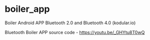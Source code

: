 # boiler_app
Boiler Android APP Bluetooth 2.0 and Bluetooth 4.0 (kodular.io)

Bluetooth Boiler APP source code - https://youtu.be/_GHYtu8T0wQ
